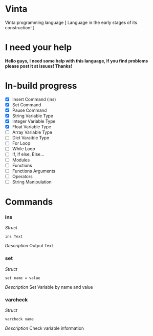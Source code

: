 # Vinta
Vinta programming language [ Language in the early stages of its construction! ]

# I need your help
<b>Hello guys, I need some help with this language, If you find problems please post it at issues! Thanks!</b>

# In-build progress
- [x] Insert Command (ins)
- [x] Set Command
- [x] Pause Command
- [x] String Variable Type
- [x] Integer Variable Type
- [x] Float Variable Type
- [ ] Array Variable Type
- [ ] Dict Varaible Type
- [ ] For Loop
- [ ] While Loop
- [ ] If, If else, Else...
- [ ] Modules
- [ ] Functions
- [ ] Functions Arguments
- [ ] Operators
- [ ] String Manipulation

# Commands
<h3>ins</h3>
<i>Struct</i>

```
ins Text
```

<i>Description</i>
Output Text

<h3>set</h3>
<i>Struct</i>

```
set name = value
```

<i>Description</i>
Set Variable by name and value

<h3>varcheck</h3>
<i>Struct</i>

```
varcheck name
```

<i>Description</i>
Check variable information

